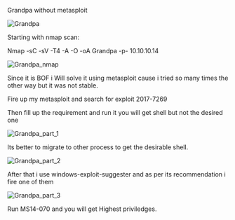 Grandpa without metasploit

![Grandpa](https://user-images.githubusercontent.com/55708909/91579891-e9b4ce80-e969-11ea-97c4-8dfe8b5579f9.png)

Starting with nmap scan:

Nmap -sC -sV -T4 -A -O -oA Grandpa -p- 10.10.10.14

![Grandpa_nmap](https://user-images.githubusercontent.com/55708909/91582616-af4d3080-e96d-11ea-901e-c2e5169a76a3.png)

Since it is BOF i Will solve it using metasploit cause i tried so many times the other way but it was not stable.

Fire up my metasploit and search for exploit 2017-7269

Then fill up the requirement and run it you will get shell but not the desired one 

![Grandpa_part_1](https://user-images.githubusercontent.com/55708909/91580907-66947800-e96b-11ea-83ca-b8d06249b8b9.png)

Its better to migrate to other process to get the desirable shell.

![Grandpa_part_2](https://user-images.githubusercontent.com/55708909/91581388-02be7f00-e96c-11ea-958a-2f3b78d5b6a3.png)

After that i use windows-exploit-suggester and as per its recommendation i fire one of them 

![Grandpa_part_3](https://user-images.githubusercontent.com/55708909/91581627-4c0ece80-e96c-11ea-8f4b-635b3c3dab6e.png)

Run MS14-070 and you will get Highest priviledges.
